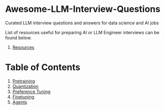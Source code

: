 # Awesome-LLM-Interview-Questions
Curated LLM interview questions and answers for data science and AI jobs

List of resources useful for preparing AI or LLM Engineer interviews can be found below.

1. [Resources](https://github.com/sreekanth-madisetty/Awesome-LLM-Interview-Questions/tree/main/resources)

# Table of Contents
1. [Pretraining](https://github.com/sreekanth-madisetty/Awesome-LLM-Interview-Questions/blob/main/pretraining.md)
2. [Quantization](https://github.com/sreekanth-madisetty/Awesome-LLM-Interview-Questions/blob/main/quantization.md)
3. [Preference Tuning](https://github.com/sreekanth-madisetty/Awesome-LLM-Interview-Questions/blob/main/preference_tuning.md)
4. [Finetuning](https://github.com/sreekanth-madisetty/Awesome-LLM-Interview-Questions/blob/main/finetuning.md)
5. [Agents](https://github.com/sreekanth-madisetty/Awesome-LLM-Interview-Questions/blob/main/agents.md)




